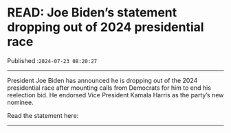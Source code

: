 # READ: Joe Biden’s statement dropping out of 2024 presidential race

Published :`2024-07-23 08:20:27`

---

President Joe Biden has announced he is dropping out of the 2024 presidential race after mounting calls from Democrats for him to end his reelection bid. He endorsed Vice President Kamala Harris as the party’s new nominee.

Read the statement here:

---

